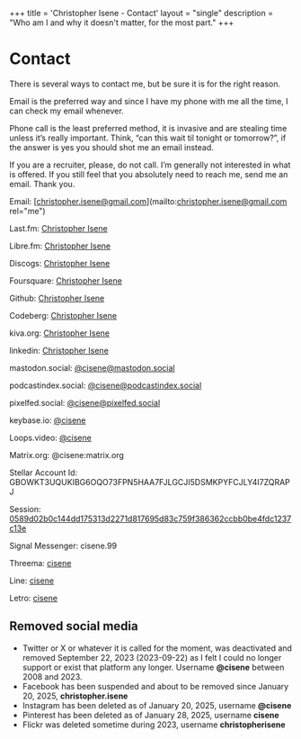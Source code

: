 +++
title = 'Christopher Isene - Contact'
layout = "single"
description = "Who am I and why it doesn't matter, for the most part."
+++

# Contact

There is several ways to contact me, but be sure it is for the right reason.

Email is the preferred way and since I have my phone with me all the time, I can check my email whenever.

Phone call is the least preferred method, it is invasive and are stealing time unless it&#8217;s really important. Think, &#8220;can this wait til tonight or tomorrow?&#8221;, if the answer is yes you should shot me an email instead.

If you are a recruiter, please, do not call. I&#8217;m generally not interested in what is offered. If you still feel that you absolutely need to reach me, send me an email. Thank you.


Email: [christopher.isene@gmail.com](mailto:christopher.isene@gmail.com rel="me")

Last.fm: [Christopher Isene](https://last.fm/user/kakbit)

Libre.fm: [Christopher Isene](https://libre.fm/user/cisene)

Discogs: [Christopher Isene](https://www.discogs.com/user/cisene)

Foursquare: [Christopher Isene](https://foursquare.com/cisene)

Github: [Christopher Isene](https://github.com/cisene)

Codeberg: [Christopher Isene](https://codeberg.org/cisene)

kiva.org: [Christopher Isene](https://www.kiva.org/lender/cisene)

linkedin: [Christopher Isene](https://www.linkedin.com/in/christopherisene)

mastodon.social: [@cisene@mastodon.social](https://mastodon.social/@cisene)

podcastindex.social: [@cisene@podcastindex.social](https://podcastindex.social/@cisene)

pixelfed.social: [@cisene@pixelfed.social](https://pixelfed.social/@cisene)

keybase.io: [@cisene](https://keybase.io/cisene)

Loops.video: [@cisene](https://loops.video/@cisene)

Matrix.org: @cisene:matrix.org

Stellar Account Id: GBOWKT3UQUKIBG6OQO73FPN5HAA7FJLGCJI5DSMKPYFCJLY4I7ZQRAPJ

Session: [0589d02b0c144dd175313d2271d817695d83c759f386362ccbb0be4fdc1237c13e](session://0589d02b0c144dd175313d2271d817695d83c759f386362ccbb0be4fdc1237c13e)

Signal Messenger: cisene.99

Threema: [cisene](https://threema.id/Z72CCN9P)

Line: [cisene](https://line.me/ti/p/93RGZ_RSIZ)

Letro: [cisene](https://letro.app/connect/#u=cisene-1e0a1f@applepie.rocks)



## Removed social media

* Twitter or X or whatever it is called for the moment, was deactivated and removed September 22, 2023 (2023-09-22) as I felt I could no longer support or exist that platform any longer. Username **@cisene** between 2008 and 2023.
* Facebook has been suspended and about to be removed since January 20, 2025, **christopher.isene**
* Instagram has been deleted as of January 20, 2025, username **@cisene**
* Pinterest has been deleted as of January 28, 2025, username **cisene**
* Flickr was deleted sometime during 2023, username **christopherisene**